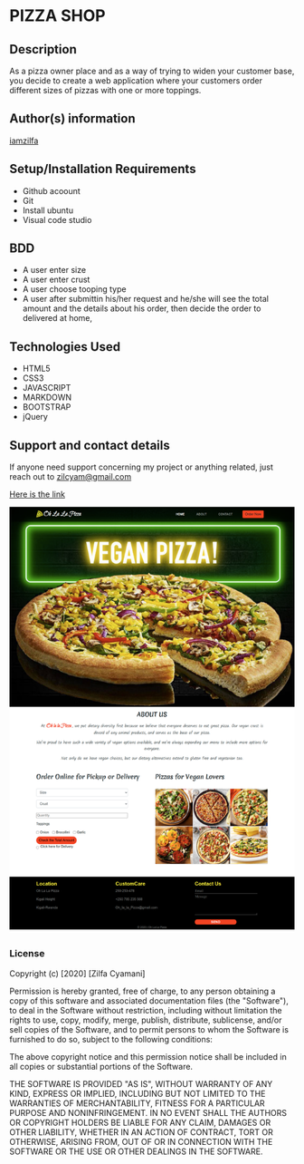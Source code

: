 # PIZZA SHOP
## Description
As a pizza owner place and as a way of trying to widen your customer base, you decide to create a web application where your customers order different sizes of pizzas with one or more toppings. 

## Author(s) information
[iamzilfa](https://github.com/iamzilfa)

## Setup/Installation Requirements

* Github acoount
* Git
* Install ubuntu
* Visual code studio

## BDD
* A user enter size
* A user enter crust
* A user choose tooping type
* A user after submittin his/her request and he/she will see the total amount and the details about his order, then decide the order to delivered at home,



## Technologies Used
* HTML5
* CSS3
* JAVASCRIPT
* MARKDOWN
* BOOTSTRAP
* jQuery
## Support and contact details
If anyone need support concerning my project or anything related, just reach out to zilcyam@gmail.com
 
[Here is the link](https://iamzilfa.github.io/PIZZA-SHOP/ "PIZZA-SHOP")


![PIZZA-SHOP](./image/pizza-shp.png)
### License

Copyright (c) [2020] [Zilfa Cyamani]

Permission is hereby granted, free of charge, to any person obtaining a copy
of this software and associated documentation files (the "Software"), to deal
in the Software without restriction, including without limitation the rights
to use, copy, modify, merge, publish, distribute, sublicense, and/or sell
copies of the Software, and to permit persons to whom the Software is
furnished to do so, subject to the following conditions:

The above copyright notice and this permission notice shall be included in all
copies or substantial portions of the Software.

THE SOFTWARE IS PROVIDED "AS IS", WITHOUT WARRANTY OF ANY KIND, EXPRESS OR
IMPLIED, INCLUDING BUT NOT LIMITED TO THE WARRANTIES OF MERCHANTABILITY,
FITNESS FOR A PARTICULAR PURPOSE AND NONINFRINGEMENT. IN NO EVENT SHALL THE
AUTHORS OR COPYRIGHT HOLDERS BE LIABLE FOR ANY CLAIM, DAMAGES OR OTHER
LIABILITY, WHETHER IN AN ACTION OF CONTRACT, TORT OR OTHERWISE, ARISING FROM,
OUT OF OR IN CONNECTION WITH THE SOFTWARE OR THE USE OR OTHER DEALINGS IN THE
SOFTWARE.